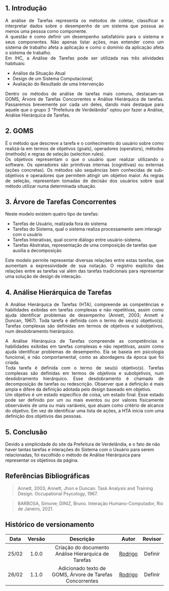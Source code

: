 ## 1. Introdução

<p align="justify">
A análise de Tarefas representa os métodos de coletar, classificar e interpretar dados sobre o desempenho de um sistema que possua ao menos uma pessoa como componente.<br>
A questão é como definir um desempenho satisfatório para o sistema e seus componentes. Não apenas listar ações, mas entender como um sistema de trabalho afeta a aplicação e como o domínio da aplicação afeta o sistema de trabalho.<br>
Em IHC, a Análise de Tarefas pode ser utilizada nas três atividades habituais:
</p>

- Análise da Situação Atual
- Design de um Sistema Computacional;
- Avaliação do Resultado de uma Intervenção

<p align="justify">
Dentro os métodos de análise de tarefas mais comuns, destacam-se GOMS, Árvore de Tarefas Concorrentes e Análise
Hierárquica de tarefas. Passaremos brevemente por cada um deles, dando mais destaque para aquele que o grupo 3 "Prefeitura de Verdelândia" optou por fazer a Análise, Análise Hierárquica de Tarefas.
</p>

## 2. GOMS

<p align="justify">
É o método que descreve a tarefa e o conhecimento do usuário sobre como realizá-la em termos de objetivos (goals), operadores (operators), métodos (methods) e regras de seleção (selection rules).<br>
Os objetivos representam o que o usuário quer realizar utilizando o software.
Os operadores são primitivas internas (cognitivas) ou externas (ações concretas).
Os métodos são sequências bem conhecidas de sub-objetivos e operadores que permitem atingir um objetivo maior.
As regras de seleção, representam tomadas de decisão dos usuários sobre qual método utilizar numa determinada situação.
</p>

## 3. Árvore de Tarefas Concorrentes

<p align="justify">
Neste modelo existem quatro tipo de tarefas:
</p>

- Tarefas de Usuário, realizada fora do sistema
- Tarefas do Sistema, qual o sistema realiza processamento sem interagir com o usuário
- Tarefas Interativas, qual ocorre diálogo entre usuário-sistema.
- Tarefas Abstratas, representação de uma composição de tarefas que auxilia a decomposição

<p align="justify">
Este modelo permite representar diversas relações entre estas tarefas, que aumentam a expressividade de sua notação.
O registro explícito das relações entre as tarefas vai além das tarefas tradicionais para representar uma solução
de design de interação.
</p>


## 4. Análise Hierárquica de Tarefas

<p align="justify">
A Análise Hierárquica de Tarefas (HTA), compreende as competências e habilidades exibidas em tarefas complexas e não repetitivas, assim como ajuda identificar problemas de desempenho (Annett, 2003; Annett e Duncan, 1967). Toda tarefa é definida com o termo de seu(s) objetivo(s). Tarefas complexas são definidas em termos de objetivos e subobjetivos, num desdobramento hierárquico.
</p>

<p align="justify">
A Análise Hierárquica de Tarefas compreende as competências e habilidades exibidas em tarefas complexas e não repetitivas, assim como ajuda identificar problemas de desempenho. Ela se baseia em psicologia funcional, e não comportamental, como as abordagens da época que foi criada.<br>
Toda tarefa é definida com o termo de seu(s) objetivo(s). Tarefas complexas são definidas em termos de objetivos e subobjetivos, num desdobramento hierárquico. Esse desdobramento é chamado de decomposição de tarefas ou redescrição. Observer que a definição é mais ampla e difere da definição adotada pelo design baseado em objetivo.<br>
Um objetivo é um estado específico de coisa, um estado final. Esse estado pode ser definido por um ou mais eventos ou por valores fisicamente observáveis de uma ou mais variáveis, que atuam como critério de alcance do objetivo. Em vez de identificar uma lista de ações, a HTA inicia com uma definição dos objetivos das pessoas.
</p>

## 5. Conclusão

Devido a simplicidade do site da Prefeitura de Verdelândia, e o fato de não haver tantas tarefas e interações do Sistema com o Usuário para serem relacionadas, foi escolhido o método de Análise Hierárquica para representar os objetivos da página.

## Referências Bibliográficas

> Annett, 2003; Annett, Jhon e Duncan. Task Analysis and Training Design. Occupational Psycology, 1967.

> BARBOSA, Simone; DINIZ, Bruno. Interação Humano-Computador, Rio de Janeiro, 2021.

## Histórico de versionamento
 
| Data  | Versão | Descrição | Autor | Revisor |
| :--:  | :----: | :-------: | :---: | :-----: |
| 25/02 | 1.0.0  | Criação do documento Análise Hierarquica de Tarefas | [Rodrigo](https://github.com/Rocsantos) | Definir
| 26/02 | 1.1.0  | Adicionado texto de GOMS, Árvore de Tarefas Concorrentes | [Rodrigo](https://github.com/Rocsantos) | Definir
